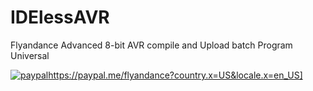 # IDElessAVR
Flyandance Advanced 8-bit AVR compile and Upload batch Program Universal


[![paypal](https://www.paypalobjects.com/en_US/i/btn/btn_donateCC_LG.gif)]([https://paypal.me/flyandance?country.x=US&locale.x=en_US)https://paypal.me/flyandance?country.x=US&locale.x=en_US]
